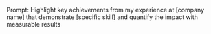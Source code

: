 Prompt: Highlight key achievements from my experience at [company name] that demonstrate [specific skill] and quantify the impact with measurable results